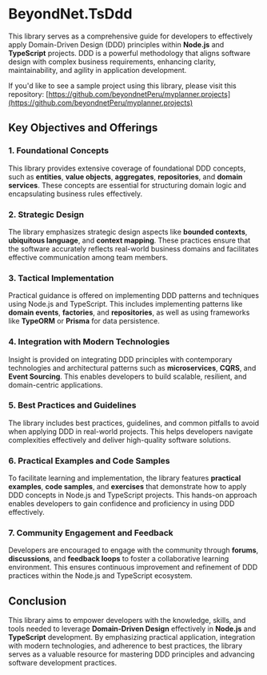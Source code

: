 # BeyondNet.TsDdd

This library serves as a comprehensive guide for developers to effectively apply Domain-Driven Design (DDD) principles within **Node.js** and **TypeScript** projects. DDD is a powerful methodology that aligns software design with complex business requirements, enhancing clarity, maintainability, and agility in application development.

If you'd like to see a sample project using this library, please visit this repository: [https://github.com/beyondnetPeru/myplanner.projects](https://github.com/beyondnetPeru/myplanner.projects)

## Key Objectives and Offerings

### 1. Foundational Concepts

This library provides extensive coverage of foundational DDD concepts, such as **entities**, **value objects**, **aggregates**, **repositories**, and **domain services**. These concepts are essential for structuring domain logic and encapsulating business rules effectively.

### 2. Strategic Design

The library emphasizes strategic design aspects like **bounded contexts**, **ubiquitous language**, and **context mapping**. These practices ensure that the software accurately reflects real-world business domains and facilitates effective communication among team members.

### 3. Tactical Implementation

Practical guidance is offered on implementing DDD patterns and techniques using Node.js and TypeScript. This includes implementing patterns like **domain events**, **factories**, and **repositories**, as well as using frameworks like **TypeORM** or **Prisma** for data persistence.

### 4. Integration with Modern Technologies

Insight is provided on integrating DDD principles with contemporary technologies and architectural patterns such as **microservices**, **CQRS**, and **Event Sourcing**. This enables developers to build scalable, resilient, and domain-centric applications.

### 5. Best Practices and Guidelines

The library includes best practices, guidelines, and common pitfalls to avoid when applying DDD in real-world projects. This helps developers navigate complexities effectively and deliver high-quality software solutions.

### 6. Practical Examples and Code Samples

To facilitate learning and implementation, the library features **practical examples**, **code samples**, and **exercises** that demonstrate how to apply DDD concepts in Node.js and TypeScript projects. This hands-on approach enables developers to gain confidence and proficiency in using DDD effectively.

### 7. Community Engagement and Feedback

Developers are encouraged to engage with the community through **forums**, **discussions**, and **feedback loops** to foster a collaborative learning environment. This ensures continuous improvement and refinement of DDD practices within the Node.js and TypeScript ecosystem.

## Conclusion

This library aims to empower developers with the knowledge, skills, and tools needed to leverage **Domain-Driven Design** effectively in **Node.js** and **TypeScript** development. By emphasizing practical application, integration with modern technologies, and adherence to best practices, the library serves as a valuable resource for mastering DDD principles and advancing software development practices.
